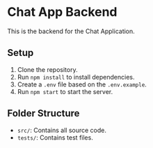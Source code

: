 # Chat App Backend

This is the backend for the Chat Application.

## Setup

1. Clone the repository.
2. Run `npm install` to install dependencies.
3. Create a `.env` file based on the `.env.example`.
4. Run `npm start` to start the server.

## Folder Structure

- `src/`: Contains all source code.
- `tests/`: Contains test files.